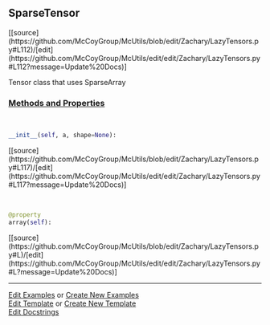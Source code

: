 ## <a id="McUtils.Zachary.LazyTensors.SparseTensor">SparseTensor</a> 
<div class="docs-source-link" markdown="1">
[[source](https://github.com/McCoyGroup/McUtils/blob/edit/Zachary/LazyTensors.py#L112)/[edit](https://github.com/McCoyGroup/McUtils/edit/edit/Zachary/LazyTensors.py#L112?message=Update%20Docs)]
</div>

Tensor class that uses SparseArray

<div class="collapsible-section">
 <div class="collapsible-section collapsible-section-header" markdown="1">
 
### <a class="collapse-link" data-toggle="collapse" href="#methods">Methods and Properties</a> <a class="float-right" data-toggle="collapse" href="#methods"><i class="fa fa-chevron-down"></i></a>

 </div>
 <div class="collapsible-section collapsible-section-body collapse" id="methods" markdown="1">

<a id="McUtils.Zachary.LazyTensors.SparseTensor.__init__" class="docs-object-method">&nbsp;</a> 
```python
__init__(self, a, shape=None): 
```
<div class="docs-source-link" markdown="1">
[[source](https://github.com/McCoyGroup/McUtils/blob/edit/Zachary/LazyTensors.py#L117)/[edit](https://github.com/McCoyGroup/McUtils/edit/edit/Zachary/LazyTensors.py#L117?message=Update%20Docs)]
</div>

<a id="McUtils.Zachary.LazyTensors.SparseTensor.array" class="docs-object-method">&nbsp;</a> 
```python
@property
array(self): 
```
<div class="docs-source-link" markdown="1">
[[source](https://github.com/McCoyGroup/McUtils/blob/edit/Zachary/LazyTensors.py#L)/[edit](https://github.com/McCoyGroup/McUtils/edit/edit/Zachary/LazyTensors.py#L?message=Update%20Docs)]
</div>

 </div>
</div>




___

[Edit Examples](https://github.com/McCoyGroup/McUtils/edit/gh-pages/ci/examples/McUtils/Zachary/LazyTensors/SparseTensor.md) or 
[Create New Examples](https://github.com/McCoyGroup/McUtils/new/gh-pages/?filename=ci/examples/McUtils/Zachary/LazyTensors/SparseTensor.md) <br/>
[Edit Template](https://github.com/McCoyGroup/McUtils/edit/gh-pages/ci/docs/McUtils/Zachary/LazyTensors/SparseTensor.md) or 
[Create New Template](https://github.com/McCoyGroup/McUtils/new/gh-pages/?filename=ci/docs/templates/McUtils/Zachary/LazyTensors/SparseTensor.md) <br/>
[Edit Docstrings](https://github.com/McCoyGroup/McUtils/edit/edit/Zachary/LazyTensors.py#L112?message=Update%20Docs)